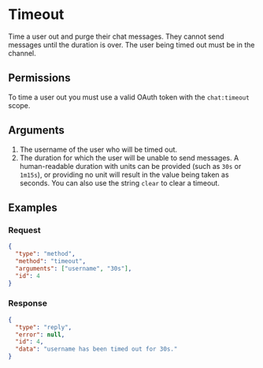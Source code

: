 # Timeout

Time a user out and purge their chat messages. They cannot send messages until the duration is over. The user being timed out must be in the channel.

## Permissions

To time a user out you must use a valid OAuth token with the `chat:timeout` scope.

## Arguments

1. The username of the user who will be timed out.
1. The duration for which the user will be unable to send messages. A human-readable duration with units can be provided (such as `30s` or `1m15s`), or providing no unit will result in the value being taken as seconds. You can also use the string `clear` to clear a timeout.

## Examples

### Request

```json
{
  "type": "method",
  "method": "timeout",
  "arguments": ["username", "30s"],
  "id": 4
}
```

### Response

```json
{
  "type": "reply",
  "error": null,
  "id": 4,
  "data": "username has been timed out for 30s."
}
```
